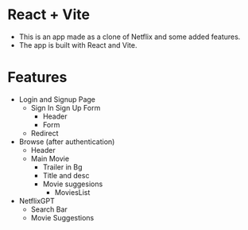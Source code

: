 # React + Vite

- This is an app made as a clone of Netflix and some added features.
- The app is built with React and Vite.

# Features

- Login and Signup Page
  - Sign In Sign Up Form
    - Header
    - Form
  - Redirect
- Browse (after authentication)
  - Header
  - Main Movie
    - Trailer in Bg
    - Title and desc
    - Movie suggesions
      - MoviesList
- NetflixGPT
  - Search Bar
  - Movie Suggestions
